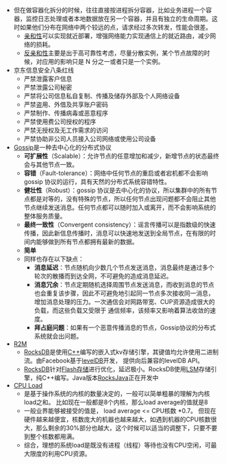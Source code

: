 - 但在做容器化拆分的时候，往往直接按进程拆分容器，比如业务进程一个容器，监控日志处理或者本地数据放在另一个容器，并且有独立的生命周期。这时如果他们分布在网络中两个较远的点，请求经过多次转发，性能会很差。
    - [亲和性](<亲和性.md>)可以实现就近部署，增强网络能力实现通信上的就近路由，减少网络的损耗。
    - [反亲和性](<反亲和性.md>)主要是出于高可靠性考虑，尽量分散实例，某个节点故障的时候，对应用的影响只是 N 分之一或者只是一个实例。
- 京东信息安全八条红线
    - 严禁泄露客户信息
    - 严禁泄露公司秘密
    - 严禁将公司信息私自复制、传播及储存外部及个人网络设备
    - 严禁盗用、外借及共享账户密码
    - 严禁制作、传播病毒或恶意程序
    - 严禁使用费公司授权的程序
    - 严禁无授权及无工作需求的访问
    - 严禁协助非公司人员接入公司网络或使用公司设备
- [Gossip](<Gossip.md>)是一种去中心化的分布式协议
    - **可扩展性**（Scalable）：允许节点的任意增加和减少，新增节点的状态最终会与其他节点一致。
    - **容错**（Fault-tolerance）：网络中任何节点的重启或者宕机都不会影响 gossip 协议的运行，具有天然的分布式系统容错特性。
    - **健壮性**（Robust）：gossip 协议是去中心化的协议，所以集群中的所有节点都是对等的，没有特殊的节点，所以任何节点出现问题都不会阻止其他节点继续发送消息。任何节点都可以随时加入或离开，而不会影响系统的整体服务质量。
    - **最终一致性**（Convergent consistency）：谣言传播可以是指数级的快速传播，因此新信息传播时，消息可以快速地发送到全局节点，在有限的时间内能够做到所有节点都拥有最新的数据。
    - **简单**
    - 同样也存在以下缺点：
        - **消息延迟**：节点随机向少数几个节点发送消息，消息最终是通过多个轮次的散播而到达全网，不可避免的造成消息延迟。
        - **消息冗余**：节点定期随机选择周围节点发送消息，而收到消息的节点也会重复该步骤，因此不可避免地引起同一节点多次接收同一消息，增加消息处理的压力。一次通信会对网路带宽、CUP资源造成很大的负载，而这些负载又受限于 通信频率，该频率又影响着算法收敛的速度。
        - **拜占庭问题**：如果有一个恶意传播消息的节点，Gossip协议的分布式系统就会出问题。
- [R2M](<R2M.md>)
    - [RocksDB](<RocksDB.md>)是使用[C++](<C++.md>)编写的嵌入式kv存储引擎，其键值均允许使用二进制流。由Facebook基于[levelDB](<levelDB.md>)开发， 提供向后兼容的levelDB API。
    - [RocksDB](<RocksDB.md>)针对[Flash存储](<Flash存储.md>)进行优化，延迟极小。RocksDB使用[LSM](<LSM.md>)存储引擎，纯C++编写。Java版本[RocksJava](<RocksJava.md>)正在开发中
- [CPU Load](<CPU Load.md>)
    - 是基于操作系统的内核的数量决定的，一般可以简单粗暴的理解为内核load之和。 比如现在一般都是8个内核，那么load average的值就是8
    - 一般业界能够被接受的值是， load average <= CPU核数 *0.7。  但现在硬件越来越便宜，核数庞大的机器也越来越大，如遇到机器的CPU核数很大，那么剩余的30%部分也越大，这个时候可以适当的调整下，只要不要到整个核数都用满。
    - 综合，理想的系统load是既没有进程（线程）等待也没有CPU空闲，可最大限度的利用CPU资源。
